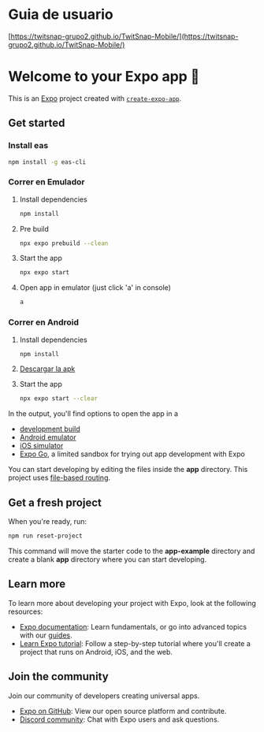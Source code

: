 # Guia de usuario
[https://twitsnap-grupo2.github.io/TwitSnap-Mobile/](https://twitsnap-grupo2.github.io/TwitSnap-Mobile/)


# Welcome to your Expo app 👋

This is an [Expo](https://expo.dev) project created with [`create-expo-app`](https://www.npmjs.com/package/create-expo-app).

## Get started
### Install eas
```bash
npm install -g eas-cli
```

### Correr en Emulador
1. Install dependencies
   ```bash
   npm install
   ```
2. Pre build
   ```bash
   npx expo prebuild --clean
   ```  
3. Start the app
   ```bash
   npx expo start
   ```
4. Open app in emulator (just click 'a' in console)
   ```bash
   a
   ```

### Correr en Android
1. Install dependencies

   ```bash
   npm install
   ```
2. [Descargar la apk](https://expo.dev/accounts/lghosn/projects/TwitSnap/builds/a9f00c49-4968-420f-8873-077deb9b8e15)

3. Start the app
   ```bash
   npx expo start --clear
   ```

In the output, you'll find options to open the app in a

- [development build](https://docs.expo.dev/develop/development-builds/introduction/)
- [Android emulator](https://docs.expo.dev/workflow/android-studio-emulator/)
- [iOS simulator](https://docs.expo.dev/workflow/ios-simulator/)
- [Expo Go](https://expo.dev/go), a limited sandbox for trying out app development with Expo

You can start developing by editing the files inside the **app** directory. This project uses [file-based routing](https://docs.expo.dev/router/introduction).

## Get a fresh project

When you're ready, run:

```bash
npm run reset-project
```

This command will move the starter code to the **app-example** directory and create a blank **app** directory where you can start developing.

## Learn more

To learn more about developing your project with Expo, look at the following resources:

- [Expo documentation](https://docs.expo.dev/): Learn fundamentals, or go into advanced topics with our [guides](https://docs.expo.dev/guides).
- [Learn Expo tutorial](https://docs.expo.dev/tutorial/introduction/): Follow a step-by-step tutorial where you'll create a project that runs on Android, iOS, and the web.

## Join the community

Join our community of developers creating universal apps.

- [Expo on GitHub](https://github.com/expo/expo): View our open source platform and contribute.
- [Discord community](https://chat.expo.dev): Chat with Expo users and ask questions.
